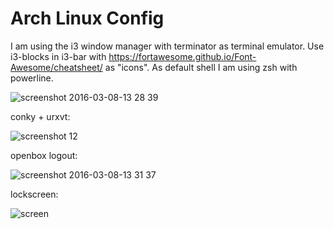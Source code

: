 # Arch Linux Config

I am using the i3 window manager with terminator as terminal emulator.
Use i3-blocks in i3-bar with https://fortawesome.github.io/Font-Awesome/cheatsheet/ as "icons".
As default shell I am using zsh with powerline.

![screenshot 2016-03-08-13 28 39](https://cloud.githubusercontent.com/assets/9308836/13601714/4a73d8c4-e532-11e5-8203-4695ee3832e6.jpg)

conky + urxvt:

![screenshot 12](https://cloud.githubusercontent.com/assets/9308836/17023027/885004f4-4f51-11e6-93ad-a61a3d9a358e.jpg)

openbox logout:

![screenshot 2016-03-08-13 31 37](https://cloud.githubusercontent.com/assets/9308836/13601715/4a75035c-e532-11e5-81d5-4145c164987c.jpg)

lockscreen:

![screen](https://cloud.githubusercontent.com/assets/9308836/13601705/3c7b0d96-e532-11e5-9f3c-793e4d3a0068.png)
